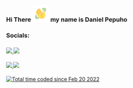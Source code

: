 <h3 align="left">
    Hi There
    <img src="https://github.com/danielcristho/danielcristho/blob/main/wave.gif" 
         alt="Waving hand animated gif"
         height="45"
         width="45" />
       my name is Daniel Pepuho
</h3>

### Socials:

<h3 align="left"> 
<!-- You can reach me on: -->
<a href="https://www.linkedin.com/in/daniel-pepuho/" /> <img src="https://img.shields.io/badge/LinkedIn-0077B5?style=for-the-badge&logo=linkedin&logoColor=white&hide_border=true&style=flat" />
<a href="https://dev.to/danielcristho" /> <img src="https://img.shields.io/badge/dev.to-0A0A0A?style=for-the-badge&logo=dev.to&logoColor=white&hide_border=true&style=flat" /> 
</h3> 
 
<h4>
    
<img height="150" src="https://github-readme-stats.vercel.app/api/top-langs/?username=danielcristho&layout=compact&hide=blade,tex,c,r,javascript,c%2B%2B,php&theme=tokyonight&langs_count=6&hide_border=true" />
<img height="150" src="https://github-readme-stats.vercel.app/api?username=danielcristho&theme=tokyonight&show_icons=true&hide_border=true" />
    
</h4>

<a href="https://wakatime.com/@e7f380cc-1fda-4868-84f9-cd5b516d7cb9"><img src="https://wakatime.com/badge/user/e7f380cc-1fda-4868-84f9-cd5b516d7cb9.svg" alt="Total time coded since Feb 20 2022" />
 
 
 
 
 
 
 
 
 
 
 
 
 
 
 
 
 
 
 
 
 
 
 
 
 
 
 
 
 
 
 
 
 
 
 
 
 
 
 
 
 
 
 
 
 
 
 
 
 
<!--  <a href="https://wakatime.com/@e7f380cc-1fda-4868-84f9-cd5b516d7cb9"><img src="https://wakatime.com/badge/user/e7f380cc-1fda-4868-84f9-cd5b516d7cb9.svg" alt="Total time coded since Feb 20 2022"/a height="49"> -->
<!--   <img height="150" src="https://github-readme-stats.vercel.app/api/wakatime?username=danielcristho&layout=compact&theme=tokyonight&langs_count=4&hide_border=true" /> -->

<!-- | <a href="https://github.com/danielcristho/github-readme-stats"><img align="center" src="https://github-readme-stats.vercel.app/api?username=danielcristho&show_icons=true&include_all_commits=true&theme=tokyonight&hide_border=true" alt="Daniel's github stats" /></a> | <a href="https://github.com/danielcristho/github-readme-stats"><img align="center" src="https://github-readme-stats.vercel.app/api/top-langs/?username=danielcristho&layout=compact&theme=tokyonight&hide_border=true&hide=tex,blade,php" /></a> | <img align="center" src="https://github-readme-stats.vercel.app/api/wakatime?username=danielcristho&theme=tokyonight&hide_border=true&layout=compact&langs_count=4" />
< | ------------- | ------------- |
 
<!-- <div>
<a href="https://github.com/danielcristho/github-readme-stats">
<img align="center" src="https://github-readme-stats.vercel.app/api?username=danielcristho&show_icons=true&include_all_commits=true&theme=tokyonight&hide_border=true" alt="Daniel's github stats" /></a> <a href="https://github.com/danielcristho/github-readme-stats">
<img align="center" src="https://github-readme-stats.vercel.app/api/top-langs/?username=danielcristho&layout=compact&theme=tokyonight&hide_border=true&hide=tex,blade,php"/>
<!-- <a href="https://wakatime.com/@e7f380cc-1fda-4868-84f9-cd5b516d7cb9"><img src="https://wakatime.com/badge/user/e7f380cc-1fda-4868-84f9-cd5b516d7cb9.svg" alt="Total time coded since Feb 20 2022" /></a> -->
